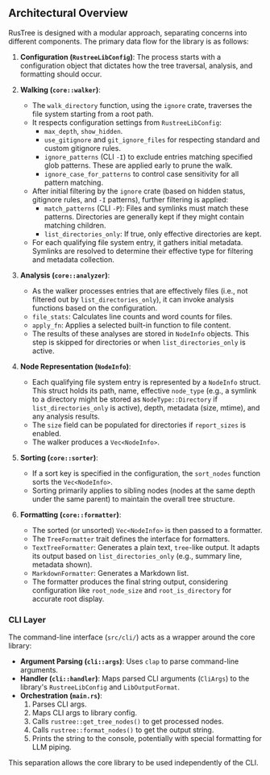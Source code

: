 ## Architectural Overview

RusTree is designed with a modular approach, separating concerns into different components. The primary data flow for the library is as follows:

1. **Configuration (`RustreeLibConfig`)**: The process starts with a configuration object that dictates how the tree traversal, analysis, and formatting should occur.

1. **Walking (`core::walker`)**:

   - The `walk_directory` function, using the `ignore` crate, traverses the file system starting from a root path.
   - It respects configuration settings from `RustreeLibConfig`:
     - `max_depth`, `show_hidden`.
     - `use_gitignore` and `git_ignore_files` for respecting standard and custom gitignore rules.
     - `ignore_patterns` (CLI `-I`) to exclude entries matching specified glob patterns. These are applied early to prune the walk.
     - `ignore_case_for_patterns` to control case sensitivity for all pattern matching.
   - After initial filtering by the `ignore` crate (based on hidden status, gitignore rules, and `-I` patterns), further filtering is applied:
     - `match_patterns` (CLI `-P`): Files and symlinks must match these patterns. Directories are generally kept if they might contain matching children.
     - `list_directories_only`: If true, only effective directories are kept.
   - For each qualifying file system entry, it gathers initial metadata. Symlinks are resolved to determine their effective type for filtering and metadata collection.

1. **Analysis (`core::analyzer`)**:

   - As the walker processes entries that are effectively files (i.e., not filtered out by `list_directories_only`), it can invoke analysis functions based on the configuration.
   - `file_stats`: Calculates line counts and word counts for files.
   - `apply_fn`: Applies a selected built-in function to file content.
   - The results of these analyses are stored in `NodeInfo` objects. This step is skipped for directories or when `list_directories_only` is active.

1. **Node Representation (`NodeInfo`)**:

   - Each qualifying file system entry is represented by a `NodeInfo` struct. This struct holds its path, name, effective `node_type` (e.g., a symlink to a directory might be stored as `NodeType::Directory` if `list_directories_only` is active), depth, metadata (size, mtime), and any analysis results.
   - The `size` field can be populated for directories if `report_sizes` is enabled.
   - The walker produces a `Vec<NodeInfo>`.

1. **Sorting (`core::sorter`)**:

   - If a sort key is specified in the configuration, the `sort_nodes` function sorts the `Vec<NodeInfo>`.
   - Sorting primarily applies to sibling nodes (nodes at the same depth under the same parent) to maintain the overall tree structure.

1. **Formatting (`core::formatter`)**:

   - The sorted (or unsorted) `Vec<NodeInfo>` is then passed to a formatter.
   - The `TreeFormatter` trait defines the interface for formatters.
   - `TextTreeFormatter`: Generates a plain text, `tree`-like output. It adapts its output based on `list_directories_only` (e.g., summary line, metadata shown).
   - `MarkdownFormatter`: Generates a Markdown list.
   - The formatter produces the final string output, considering configuration like `root_node_size` and `root_is_directory` for accurate root display.

### CLI Layer

The command-line interface (`src/cli/`) acts as a wrapper around the core library:

- **Argument Parsing (`cli::args`)**: Uses `clap` to parse command-line arguments.
- **Handler (`cli::handler`)**: Maps parsed CLI arguments (`CliArgs`) to the library's `RustreeLibConfig` and `LibOutputFormat`.
- **Orchestration (`main.rs`)**:
  1. Parses CLI args.
  1. Maps CLI args to library config.
  1. Calls `rustree::get_tree_nodes()` to get processed nodes.
  1. Calls `rustree::format_nodes()` to get the output string.
  1. Prints the string to the console, potentially with special formatting for LLM piping.

This separation allows the core library to be used independently of the CLI.
